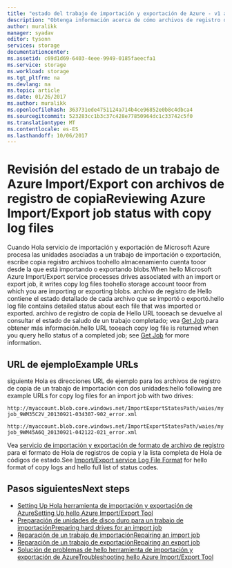 ```yaml
---
title: "estado del trabajo de importación y exportación de Azure - v1 aaaReviewing | Documentos de Microsoft"
description: "Obtenga información acerca de cómo archivos de registro de hello toouse creados cuando Hola importar o exportación un trabajo se ejecutó el estado de hello toosee de trabajo de importación y exportación de Hola."
author: muralikk
manager: syadav
editor: tysonn
services: storage
documentationcenter: 
ms.assetid: c69d1d69-6403-4eee-9949-0185faeecfa1
ms.service: storage
ms.workload: storage
ms.tgt_pltfrm: na
ms.devlang: na
ms.topic: article
ms.date: 01/26/2017
ms.author: muralikk
ms.openlocfilehash: 363731ede4751124a714b4ce96852e0b8c4dbca4
ms.sourcegitcommit: 523283cc1b3c37c428e77850964dc1c33742c5f0
ms.translationtype: MT
ms.contentlocale: es-ES
ms.lasthandoff: 10/06/2017
---
```

# <a name="reviewing-azure-importexport-job-status-with-copy-log-files"></a><span data-ttu-id="16159-103">Revisión del estado de un trabajo de Azure Import/Export con archivos de registro de copia</span><span class="sxs-lookup"><span data-stu-id="16159-103">Reviewing Azure Import/Export job status with copy log files</span></span>
<span data-ttu-id="16159-104">Cuando Hola servicio de importación y exportación de Microsoft Azure procesa las unidades asociadas a un trabajo de importación o exportación, escribe copia registro archivos toohello almacenamiento cuenta tooor desde la que está importando o exportando blobs.</span><span class="sxs-lookup"><span data-stu-id="16159-104">When hello Microsoft Azure Import/Export service processes drives associated with an import or export job, it writes copy log files toohello storage account tooor from which you are importing or exporting blobs.</span></span> <span data-ttu-id="16159-105">archivo de registro de Hello contiene el estado detallado de cada archivo que se importó o exportó.</span><span class="sxs-lookup"><span data-stu-id="16159-105">hello log file contains detailed status about each file that was imported or exported.</span></span> <span data-ttu-id="16159-106">archivo de registro de copia de Hello URL tooeach se devuelve al consultar el estado de saludo de un trabajo completado; vea [Get Job](/rest/api/storageservices/Get-Job3) para obtener más información.</span><span class="sxs-lookup"><span data-stu-id="16159-106">hello URL tooeach copy log file is returned when you query hello status of a completed job; see [Get Job](/rest/api/storageservices/Get-Job3) for more information.</span></span>  

## <a name="example-urls"></a><span data-ttu-id="16159-107">URL de ejemplo</span><span class="sxs-lookup"><span data-stu-id="16159-107">Example URLs</span></span>

<span data-ttu-id="16159-108">siguiente Hola es direcciones URL de ejemplo para los archivos de registro de copia de un trabajo de importación con dos unidades:</span><span class="sxs-lookup"><span data-stu-id="16159-108">hello following are example URLs for copy log files for an import job with two drives:</span></span>  
  
 `http://myaccount.blob.core.windows.net/ImportExportStatesPath/waies/myjob_9WM35C2V_20130921-034307-902_error.xml`  
  
 `http://myaccount.blob.core.windows.net/ImportExportStatesPath/waies/myjob_9WM45A6Q_20130921-042122-021_error.xml`  
  
 <span data-ttu-id="16159-109">Vea [servicio de importación y exportación de formato de archivo de registro](../storage-import-export-file-format-log.md) para el formato de Hola de registros de copia y la lista completa de Hola de códigos de estado.</span><span class="sxs-lookup"><span data-stu-id="16159-109">See [Import/Export service Log File Format](../storage-import-export-file-format-log.md) for hello format of copy logs and hello full list of status codes.</span></span>  
  
## <a name="next-steps"></a><span data-ttu-id="16159-110">Pasos siguientes</span><span class="sxs-lookup"><span data-stu-id="16159-110">Next steps</span></span>
 
 * [<span data-ttu-id="16159-111">Setting Up Hola herramienta de importación y exportación de Azure</span><span class="sxs-lookup"><span data-stu-id="16159-111">Setting Up hello Azure Import/Export Tool</span></span>](storage-import-export-tool-setup-v1.md)   
 * [<span data-ttu-id="16159-112">Preparación de unidades de disco duro para un trabajo de importación</span><span class="sxs-lookup"><span data-stu-id="16159-112">Preparing hard drives for an import job</span></span>](../storage-import-export-tool-preparing-hard-drives-import-v1.md)   
 * [<span data-ttu-id="16159-113">Reparación de un trabajo de importación</span><span class="sxs-lookup"><span data-stu-id="16159-113">Repairing an import job</span></span>](../storage-import-export-tool-repairing-an-import-job-v1.md)   
 * [<span data-ttu-id="16159-114">Reparación de un trabajo de exportación</span><span class="sxs-lookup"><span data-stu-id="16159-114">Repairing an export job</span></span>](../storage-import-export-tool-repairing-an-export-job-v1.md)   
 * [<span data-ttu-id="16159-115">Solución de problemas de hello herramienta de importación y exportación de Azure</span><span class="sxs-lookup"><span data-stu-id="16159-115">Troubleshooting hello Azure Import/Export Tool</span></span>](storage-import-export-tool-troubleshooting-v1.md)

